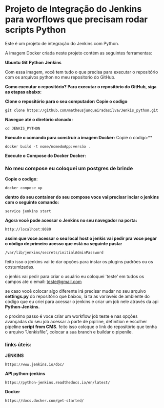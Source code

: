 # Projeto de Integração do Jenkins para worflows que precisam rodar scripts Python 

Este é um projeto de integração do Jenkins com Python.

A imagem Docker criada neste projeto contém as seguintes ferramentas:

**Ubuntu**
**Git**
**Python**
**Jenkins**

Com essa imagem, você tem tudo o que precisa para executar o repositório com os arquivos python no meu repositorio do GitHub.

**Como executar o repositório?
Para executar o repositório do GitHub, siga as etapas abaixo:**

**Clone o repositório para o seu computador:
Copie  o codigo**

````
git clone https://github.com/matheusjunqueiradasilva/Jenkis_python.git 
````

**Navegue até o diretório clonado:**
````
cd JENKIS_PYTHON
````
**Execute o comando para construir a imagem Docker:**
Copie  o codigo:**
````
docker build -t nome/nomedoApp:versão . 
````
**Execute o Compose do Docker Docker:**
### No meu compose eu coloquei um postgres de brinde ###

**Copie o codigo:**
````
docker compose up
````
**dentro do seu container do seu compose voce vai precisar inciar o jenkins com o seguinte comando:**
````
service jenkins start
````

**Agora você pode acessar o Jenkins no seu navegador na porta:**
````
http://localhost:8080 
````

**assim que voce acessar o seu local host o jenkis vai pedir pra voce pegar o código de primeiro acesso que está na seguinte pasta:**
````
/var/lib/jenkins/secrets/initialAdminPassword
````

feito isso o jenkins vai te dar opções para instar os plugins padrões ou os costumizadas.

o jenkis vai pedir para criar o usuário eu coloquei 'teste' em tudos os campos ate o email: teste@gmail.com

se caso você colocar algo diferente irá precisar mudar no seu arquivo **settings.py** do repositório que baixou, lá ta as variaveis de ambiente do código que eu criei
para acessar o jenkins e criar um job nele através da api **Python-Jenkins.**

o proximo passo é voce criar um workflow job teste e nas opções avançadas do seu job acessar a parte de pipiline, definition e escolher pipeline **script from CMS.**
feito isso coloque o link do repositório que tenha o arquivo "Jenkisfile", colocar a sua branch e buildar o pipenile.


### links úteis:

**JENKINS**
````
https://www.jenkins.io/doc/
````

**API python-jenkins**
````
https://python-jenkins.readthedocs.io/en/latest/
````

**Docker**
````
https://docs.docker.com/get-started/
````

